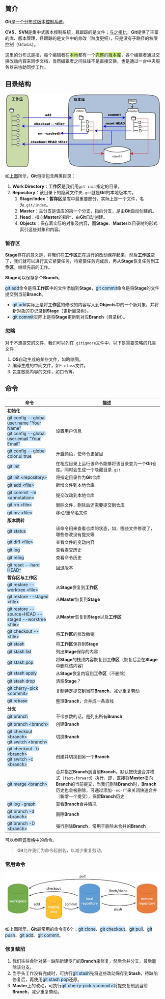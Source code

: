 ## 简介

**Git**是[一个分布式版本控制系统](https://www.liaoxuefeng.com/wiki/896043488029600)。

**CVS**、**SVN**是集中式版本控制系统，且跟踪的是文件；[与之相比](https://www.cnblogs.com/dazhidacheng/p/7478438.html)，**Git**提供了丰富的库、版本管理，且跟踪的是文件中的修改（粒度更细），只是没有子路径的权限控制（Gitosis）。

这里的分布式是指，每个编辑者在<span style=background:#d4fe7f>本地</span>都有一个<span style=background:#d4fe7f>完整</span>的<span style=background:#d4fe7f>版本库</span>，各个编辑者通过交换改动内容来同步文档，当然编辑者之间往往不是直接交换，也是通过一台中央服务器来协助同步工作。



## 目录结构

![](../images/10/git_area.jpg)

如[上图](https://www.runoob.com/git/git-workspace-index-repo.html)所示，**Git**包括包含两类目录：

1. **Work Directory**：**工作区**是我们用<span style=background:#c2e2ff></span>`git init`指定的目录。
2. **Repository**：该目录下的隐藏文件夹`.git`就是**Git**的本地版本库。
   1. **Stage**/**Index**：**暂存区**是库中最重要部分，实际上是一个文件，名为`.git/index`。
   2. **Master**：主分支是该库的第一个分支，指向分支，是由**Git**自动创建的。
   3. **Head**：指向**Master**的指针，由**Git**自动创建。
   4. **Objects**：保存着实际的对象及内容，而**Stage**、**Master**以目录树的形式索引这些对象和内容。

### 暂存区

**Stage**存在的意义是，将我们在**工作区**正在进行的改动保存起来，然后**工作区**空了，我们就可以进行其它紧要任务，待紧要任务完成后，再从**Stage**恢复任务到**工作区**，继续先前的工作。

**Stage**可以保存多个**Branch**。

<span style=background:#c2e2ff>git add</span>命令是将**工作区**中的文件添加到**Stage**，<span style=background:#c2e2ff>git commit</span>命令是将**Stage**的文件提交到当前**Branch**。

- <span style=background:#c2e2ff>git add</span>实际上是将**工作区**的修改的内容写入到**Objects**中的一个新对象，并将新对象的ID记录到**Stage**（更新目录树）。
- <span style=background:#c2e2ff>git commit</span>实际上是将**Stage**更新到对应**Branch**（目录树）。

### 忽略

对于不想提交的文件，我们可以列在`.gitignore`文件中，以下是需要忽略的几类文件：

1. **OS**自动生成的某些文件，如略缩图。
2. 编译生成的中间文件，如`*.class`文件。
3. 包含敏感内容的文件，如口令等。



## 命令

| 命令                                                         | 描述                                                         |
| ------------------------------------------------------------ | ------------------------------------------------------------ |
| **初始化**                                                   |                                                              |
| <span style=background:#c2e2ff>git config --global user.name "Your Name"</span><br/><span style=background:#c2e2ff>git config --global user.email "Your Email"</span> | 设置用户信息                                               |
| <span style=background:#c2e2ff>git config --global color.ui true</span> | 开启颜色，使命令更醒目                                     |
| <span style=background:#c2e2ff>git init</span>               | 在相应目录上运行该命令能够将该目录变为一个**Git**仓库。同时会生成一个隐藏目录`.git` |
| <span style=background:#c2e2ff>git init \<repository></span> | 将指定目录作为**Git**仓库                                  |
| <span style=background:#c2e2ff>git add \<file></span>        | 新增文件到本地仓库                                         |
| <span style=background:#c2e2ff>git commit -m \<annotation></span> | 提交改动到本地仓库                                         |
| <span style=background:#c2e2ff>git rm \<file></span>         | 删除文件，删除后还需要提交到仓库                           |
| <span style=background:#c2e2ff>git mv \<file></span>         | 移动/重命名文件                                            |
| **版本跳转**                                                 |                                                              |
| <span style=background:#c2e2ff>git status</span>             | 该命令用来查看仓库的状态，如，哪些文件修改了，哪些修改没有提交等 |
| <span style=background:#c2e2ff>git diff \<file></span>       | 查看文件的变动内容                                         |
| <span style=background:#c2e2ff>git log</span>                | 查看提交历史                                               |
| <span style=background:#c2e2ff>git relog</span>              | 查看命令历史                                               |
| <span style=background:#c2e2ff>git reset --hard HEAD^</span> | 回退版本                                                   |
| **暂存区与工作区**                                           |                                                              |
| <span style=background:#c2e2ff>git restore --worktree \<file></span> | 从**Stage**恢复到**工作区**                                |
| <span style=background:#c2e2ff>git restore --staged \<file></span> | 从**Master**恢复到**Stage**                                |
| <span style=background:#c2e2ff>git restore --source=HEAD --staged --worktree \<file></span> | 从**Master**恢复到**Stage**以及**工作区**                  |
| <span style=background:#c2e2ff>git checkout -- \<file></span> | 将**工作区**的修改撤销                                     |
| <span style=background:#c2e2ff>git stash</span>              | 将**工作区**保存到**Stage**                                |
| <span style=background:#c2e2ff>git stash list</span>         | 列出**Stage**保存的内容                                    |
| <span style=background:#c2e2ff>git stash pop</span>          | 将**Stage**的栈顶内容恢复到**工作区**（恢复后会在**Stage**中删除该内容） |
| <span style=background:#c2e2ff>git stash apply</span>        | 从**Stage**恢复内容到**工作区**（不删除）                  |
| <span style=background:#c2e2ff>git stash drop</span>         | 清空**Stage**？                                              |
| <span style=background:#c2e2ff>git cherry-pick \<commit></span> | 复制特定提交到当前**Branch**，减少重复劳动                 |
| <span style=background:#c2e2ff>git rebase</span>             | 整理**Branch**，合并成一条直线                             |
| **分支**                                                     |                                                              |
| <span style=background:#c2e2ff>git branch</span>             | 不带参数的话，是列出所有**Branch**                         |
| <span style=background:#c2e2ff>git branch  \<branch></span>  | 创建**Branch**                                             |
| <span style=background:#c2e2ff>git checkout \<branch></span><br/><span style=background:#c2e2ff>git switch \<branch></span> | 切换**Branch**                                             |
| <span style=background:#c2e2ff>git checkout -b \<branch></span><br/><span style=background:#c2e2ff>git switch -c \<branch></span> | 创建并切换到另一个**Branch**                               |
| <span style=background:#c2e2ff>git merge \<branch></span>    | 合并指定**Branch**到当前**Branch**，默认按快速合并模式（`fast-forward`）执行，即，直接将**Master**指向**Branch**的当前提交，当我们删除**Branch**时，**Branch**历史也会被删除，可通过添加`--no-ff`来关闭快速合并（新增一个提交），保留**Branch**历史 |
| <span style=background:#c2e2ff>git log -graph</span>         | 查看**Branch**合并情况                                     |
| <span style=background:#c2e2ff>git branch -d \<branch></span> | 删除**Branch**                                             |
| <span style=background:#c2e2ff>git branch -D \<branch></span> | 强行删除**Branch**，常用于删除未合并的**Branch**           |

可以参照[该表格](https://liaoxuefeng.gitee.io/resource.liaoxuefeng.com/git/git-cheat-sheet.pdf)中的命令。

> **Git**允许我们为命令起别名，以减少重复劳动。

### 常用命令

![](../images/10/git_command.jpg)

如上图所示，**Git**最常用的命令有6个：<span style=background:#c2e2ff>git clone</span>、<span style=background:#c2e2ff>git checkout</span>、<span style=background:#c2e2ff>git pull</span>、<span style=background:#c2e2ff>git push</span>、<span style=background:#c2e2ff>git add</span>、<span style=background:#c2e2ff>git commit</span>。

### 修复缺陷

1. 我们往往会针对某一缺陷新建专门的**Branch**来修复，然后合并分支，最后删除该分支。
2. 当手头工作没有完成时，可执行<span style=background:#c2e2ff>git stash</span>先将这些改动保存到**Stash**，待缺陷修复后，再使用<span style=background:#c2e2ff>git stash pop</span>还原。
3. **Master**上的改动，可执行<span style=background:#c2e2ff>git cherry-pick \<commit></span>将提交复制到当前**Branch**，减少重复劳动。

